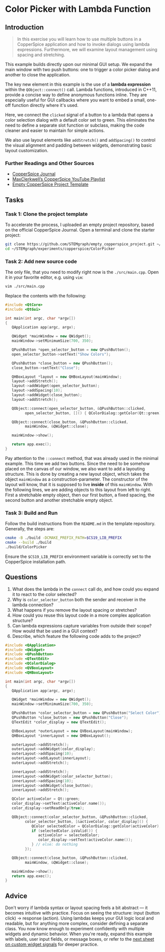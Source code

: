 <!---
{
  "id": "fb98095a-0ef6-465a-886a-e8b9e3cad876",
  "depends_on": ["AND", "58818b9a-23fe-4cf2-83f4-08bc3ff1cff5", "a8abf235-1dcb-4234-89bd-b380e96b5378"],
  "author": "Stephan Bökelmann",
  "first_used": "2025-05-20",
  "keywords": ["CopperSpice", "GUI", "C++", "lambda", "QColorDialog"]
}
--->

# Color Picker with Lambda Function 

## Introduction 

> In this exercise you will learn how to use multiple buttons in a CopperSpice application and how to invoke dialogs using lambda expressions. Furthermore, we will examine layout management using spacing and stretching.

This example builds directly upon our minimal GUI setup. We expand the main window with two push buttons: one to trigger a color picker dialog and another to close the application.

The key new element in this example is the use of a **lambda expression** within the `QObject::connect()` call. Lambda functions, introduced in C++11, provide a concise way to define anonymous functions inline. They are especially useful for GUI callbacks where you want to embed a small, one-off function directly where it's used.

Here, we connect the `clicked` signal of a button to a lambda that opens a color selection dialog with a default color set to green. This eliminates the need to define a separate slot function or subclass, making the code cleaner and easier to maintain for simple actions.

We also use layout elements like `addStretch()` and `addSpacing()` to control the visual alignment and padding between widgets, demonstrating basic layout customization.

### Further Readings and Other Sources

* [CopperSpice Journal](https://journal.copperspice.com/)
* [MaxClerkwell’s CopperSpice YouTube Playlist](https://www.youtube.com/playlist?list=PLwW_X4nvqRnxfwo7tXsC3Szu-gc4sv1mp)
* [Empty CopperSpice Project Template](https://github.com/STEMgraph/empty_copperspice_project)

## Tasks

### Task 1: Clone the project template

To accelerate the process, I uploaded an empty project repository, based on the official CopperSpice Journal.
Open a terminal and clone the starter project:

```sh
git clone https://github.com/STEMgraph/empty_copperspice_project.git ~/STEMgraph/experiments/copperspice/ColorPicker
cd ~/STEMgraph/experiments/copperspice/ColorPicker
```

### Task 2: Add new source code

The only file, that you need to modify right now is the `./src/main.cpp`. Open it in your favorite editor, e.g. using `vim`:

```sh
vim ./src/main.cpp
```

Replace the contents with the following:

```cpp
#include <QtCore>
#include <QtGui>

int main(int argc, char *argv[])
{
   QApplication app(argc, argv);

   QWidget *mainWindow = new QWidget();
   mainWindow->setMinimumSize(700, 350);

   QPushButton *open_selector_button = new QPushButton();
   open_selector_button->setText("Show Colors");

   QPushButton *close_button = new QPushButton();
   close_button->setText("Close");

   QHBoxLayout *layout = new QHBoxLayout(mainWindow);
   layout->addStretch();
   layout->addWidget(open_selector_button);
   layout->addSpacing(10);
   layout->addWidget(close_button);
   layout->addStretch();

   QObject::connect(open_selector_button, &QPushButton::clicked,
         open_selector_button, []() { QColorDialog::getColor(Qt::green); });

   QObject::connect(close_button, &QPushButton::clicked,
         mainWindow, &QWidget::close);

   mainWindow->show();

   return app.exec();
}
```

Pay attention to the `::connect` method, that was already used in the minimal example. 
This time we add two buttons. 
Since the need to be somehow placed on the canvas of our window, we also want to add a layouting structure. 
This is done by creating a new layout object, which takes the object `mainWindow` as a construction-parameter.
The constructor of the layout will know, that it is supposed to live __inside__ of this `mainWindow`. 
With the following lines, we are adding objects to this layout from left to right. 
First a stretchable empty object, then our first button, a fixed spacing, the second button and another stretchable empty object. 

### Task 3: Build and Run

Follow the build instructions from the `README.md` in the template repository. Generally, the steps are:

```sh
cmake -B ./build -DCMAKE_PREFIX_PATH=$CS19_LIB_PREFIX
cmake --build ./build
./build/ColorPicker
```

Ensure the `$CS19_LIB_PREFIX` environment variable is correctly set to the CopperSpice installation path.

## Questions

1. What does the lambda in the `connect` call do, and how could you expand it to react to the color selected?
2. Why is `color_selector_button` both the sender and receiver in the lambda connection?
3. What happens if you remove the layout spacing or stretches?
4. How could you reuse this layout code in a more complex application structure?
5. Can lambda expressions capture variables from outside their scope? How would that be used in a GUI context?
6. Describe, which feature the following code adds to the project?
```cpp
#include <QApplication>
#include <QWidget>
#include <QPushButton>
#include <QTextEdit>
#include <QColorDialog>
#include <QVBoxLayout>
#include <QHBoxLayout>

int main(int argc, char *argv[])
{
   QApplication app(argc, argv);

   QWidget *mainWindow = new QWidget();
   mainWindow->setMinimumSize(700, 350);

   QPushButton *color_selector_button = new QPushButton("Select Color");
   QPushButton *close_button = new QPushButton("Close");
   QTextEdit *color_display = new QTextEdit();

   QVBoxLayout *outerLayout = new QVBoxLayout(mainWindow);
   QHBoxLayout *innerLayout = new QHBoxLayout();

   outerLayout->addStretch();
   outerLayout->addWidget(color_display);
   outerLayout->addSpacing(10);
   outerLayout->addLayout(innerLayout);
   outerLayout->addStretch();

   innerLayout->addStretch();
   innerLayout->addWidget(color_selector_button);
   innerLayout->addSpacing(10);
   innerLayout->addWidget(close_button);
   innerLayout->addStretch();

   QColor activeColor = Qt::green;
   color_display->setText(activeColor.name());
   color_display->setReadOnly(true);

   QObject::connect(color_selector_button, &QPushButton::clicked,
         color_selector_button, [&activeColor, color_display]() {
            QColor selectedColor = QColorDialog::getColor(activeColor);
            if (selectedColor.isValid()) {
               activeColor = selectedColor;
               color_display->setText(activeColor.name());
            } // else: do nothing
         });

   QObject::connect(close_button, &QPushButton::clicked,
         mainWindow, &QWidget::close);

   mainWindow->show();
   return app.exec();
}
```

## Advice

Don't worry if lambda syntax or layout spacing feels a bit abstract — it becomes intuitive with practice. Focus on seeing the structure: input (button click) → response (action). Using lambdas keeps your GUI logic local and readable, but for anything more complex, consider defining a separate class. You now know enough to experiment confidently with multiple widgets and dynamic behavior. When you're ready, expand this example with labels, user input fields, or message boxes, or refer to the [next sheet on custom widget signals](https://github.com/STEMgraph/missing) for deeper practice.
